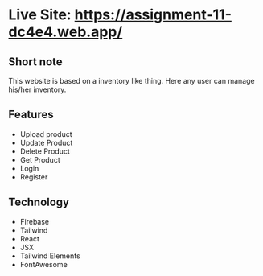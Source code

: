 # Live Site: https://assignment-11-dc4e4.web.app/

## Short note

This website is based on a inventory like thing. Here any user can manage his/her inventory.

## Features

- Upload product
- Update Product
- Delete Product
- Get Product
- Login
- Register

## Technology

- Firebase
- Tailwind
- React
- JSX
- Tailwind Elements
- FontAwesome
